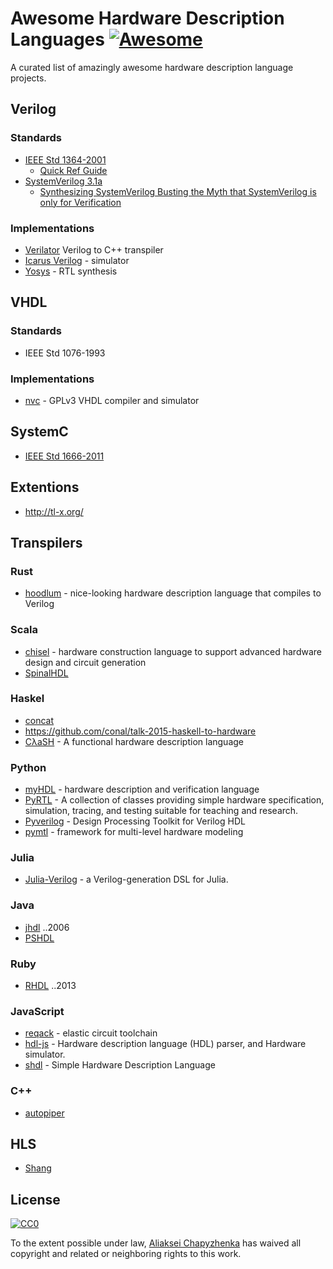 # Awesome Hardware Description Languages [![Awesome](https://cdn.rawgit.com/sindresorhus/awesome/d7305f38d29fed78fa85652e3a63e154dd8e8829/media/badge.svg)](https://github.com/sindresorhus/awesome)

A curated list of amazingly awesome hardware description language projects.

## Verilog

### Standards
 * [IEEE Std 1364-2001](https://inst.eecs.berkeley.edu/~cs150/fa06/Labs/verilog-ieee.pdf)
   - [Quick Ref Guide](http://sutherland-hdl.com/pdfs/verilog_2001_ref_guide.pdf)
 * [SystemVerilog 3.1a](http://www.ece.uah.edu/~gaede/cpe526/SystemVerilog_3.1a.pdf)
   - [Synthesizing SystemVerilog
Busting the Myth that SystemVerilog is only for Verification](http://sutherland-hdl.com/papers/2013-SNUG-SV_Synthesizable-SystemVerilog_paper.pdf)

### Implementations
 * [Verilator](https://www.veripool.org/wiki/verilator) Verilog to C++ transpiler
 * [Icarus Verilog](http://iverilog.icarus.com/) - simulator
 * [Yosys](http://www.clifford.at/yosys/) - RTL synthesis

## VHDL

### Standards

 * IEEE Std 1076-1993

### Implementations

 * [nvc](https://github.com/nickg/nvc) - GPLv3 VHDL compiler and simulator

## SystemC
 * [IEEE Std 1666-2011](http://paginas.fe.up.pt/~ee07166/lib/exe/fetch.php?media=1666-2011.pdf)

## Extentions
 * http://tl-x.org/

## Transpilers

### Rust
 * [hoodlum](https://github.com/tcr/hoodlum) - nice-looking hardware description language that compiles to Verilog

### Scala
 * [chisel](https://github.com/freechipsproject/chisel3) - hardware construction language to support advanced hardware design and circuit generation
 * [SpinalHDL](https://github.com/SpinalHDL/SpinalHDL)

### Haskel
 * [concat](https://github.com/conal/concat)
 * https://github.com/conal/talk-2015-haskell-to-hardware
 * [CλaSH](https://github.com/clash-lang/clash-compiler) - A functional hardware description language

### Python
 * [myHDL](https://github.com/myhdl/myhdl) - hardware description and verification language
 * [PyRTL](https://github.com/UCSBarchlab/PyRTL) - A collection of classes providing simple hardware specification, simulation, tracing, and testing suitable for teaching and research. 
 * [Pyverilog](https://github.com/PyHDI/Pyverilog) - Design Processing Toolkit for Verilog HDL
 * [pymtl](https://github.com/cornell-brg/pymtl) - framework for multi-level hardware modeling

### Julia
 * [Julia-Verilog](https://github.com/interplanetary-robot/Verilog.jl) - 
a Verilog-generation DSL for Julia.

### Java
 * [jhdl](http://www.jhdl.org/) ..2006
 * [PSHDL](http://pshdl.org/)
 
### Ruby
 * [RHDL](https://github.com/philtomson/RHDL) ..2013

### JavaScript
 * [reqack](https://github.com/drom/reqack) -  elastic circuit toolchain
 * [hdl-js](https://github.com/DmitrySoshnikov/hdl-js) - Hardware description language (HDL) parser, and Hardware simulator.
 * [shdl](https://github.com/jcbuisson/shdl) - Simple Hardware Description Language

### C++
 * [autopiper](https://github.com/google/autopiper)

## HLS
 * [Shang](https://github.com/etherzhhb/Shang)

## License

[![CC0](http://mirrors.creativecommons.org/presskit/buttons/88x31/svg/cc-zero.svg)](https://creativecommons.org/publicdomain/zero/1.0/)

To the extent possible under law, [Aliaksei Chapyzhenka](http://drom.io) has waived all copyright and related or neighboring rights to this work.
